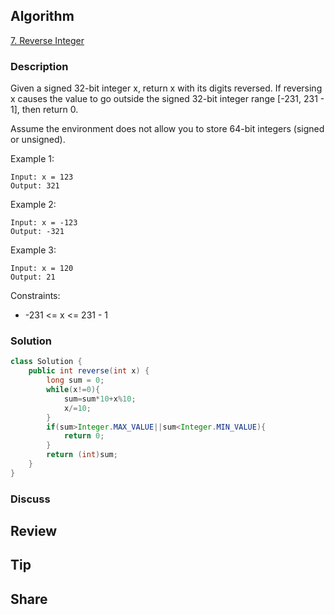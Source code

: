 ## Algorithm

[7. Reverse Integer](https://leetcode.com/problems/reverse-integer/)

### Description

Given a signed 32-bit integer x, return x with its digits reversed. If reversing x causes the value to go outside the signed 32-bit integer range [-231, 231 - 1], then return 0.

Assume the environment does not allow you to store 64-bit integers (signed or unsigned).


Example 1:

```
Input: x = 123
Output: 321
```

Example 2:

```
Input: x = -123
Output: -321
```

Example 3:

```
Input: x = 120
Output: 21
```

Constraints:

- -231 <= x <= 231 - 1

### Solution

```java
class Solution {
    public int reverse(int x) {
        long sum = 0;
        while(x!=0){
            sum=sum*10+x%10;
            x/=10;
        }
        if(sum>Integer.MAX_VALUE||sum<Integer.MIN_VALUE){
            return 0;
        }
        return (int)sum;
    }
}
```

### Discuss

## Review


## Tip


## Share
